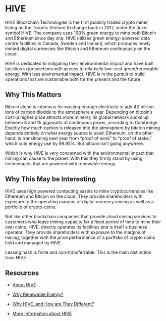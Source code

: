 # HIVE

HIVE Blockchain Technologies is the first publicly traded crypto miner, listing on the Toronto Venture Exchange back in 2017, under the ticker symbol HIVE. The company uses 100% green energy to mine both Bitcoin and Ethereum since day one. HIVE utilizes green energy-powered data centre facilities in Canada, Sweden and Iceland, which produces newly minted digital currencies like Bitcoin and Ethereum continuously on the cloud.

HIVE is dedicated to mitigating their environmental impact and have built facilities in jurisdictions with access to relatively low-cost green/renewable energy. With less enviromental impact, HIVE is in the pursuit to build operations that are sustainable both for the present and the future.

## Why This Matters

Bitcoin alone is infamous for wasting enough electricity to add 40 million tons of carbon dioxide to the atmosphere a year. Depending on bitcoin’s cost (a higher price attracts more miners), its global network sucks up between 8 and 15 gigawatts of continuous power, according to Cambridge. Exactly how much carbon is released into the atmosphere by bitcoin mining depends entirely on what energy source is used. Ethereum, on the other hand, is transitioning next year from “proof of work” to  “proof of stake,” which cuts energy use by 99.95%. But bitcoin isn’t going anywhere.

Which is why HIVE is very concerned with the environmental impact that mining can cause to the planet. With this they firmly stand by using technologies that are powered with renewable energy.

## Why This May be Interesting

HIVE uses high powered computing assets to mine cryptocurrencies like Ethereum and Bitcoin on the cloud. They provide shareholders with exposure to the operating margins of digital currency mining as well as a portfolio of crypto-coins.

Not like other blockchain companies that provide cloud mining services to customers who lease mining capacity for a fixed period of time to mine their own coins. HIVE, directly operates its facilities and is itself a business operator. They provide shareholders with exposure to the margins of mining, together with the price performance of a portfolio of crypto coins held and managed by HIVE.

Leasing hash is finite and non-transferrable. This is the main distinction from HIVE.


## Resources

* [About HIVE](https://hiveblockchain.com/corporate/about/)

* [Why Renewable Energy?](https://www.forbes.com/sites/christopherhelman/2021/08/02/green-bitcoin-mining-the-big-profits-in-clean-crypto/?sh=d0a41f334cee)

* [Why HIVE, and How are They Different?](https://hiveblockchain.com/investors/faq)

* [More Information about HIVE](https://hiveblockchain.com/investors/whyhive)
